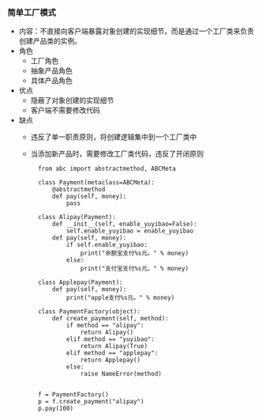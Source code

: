 ### 简单工厂模式 ###
- 内容：不直接向客户端暴露对象创建的实现细节，而是通过一个工厂类来负责创建产品类的实例。
- 角色
	- 工厂角色
	- 抽象产品角色
	- 具体产品角色
- 优点
	- 隐蔽了对象创建的实现细节
	- 客户端不需要修改代码
- 缺点
	- 违反了单一职责原则，将创建逻辑集中到一个工厂类中
	- 当添加新产品时，需要修改工厂类代码，违反了开闭原则
			
			from abc import abstractmethod, ABCMeta
			
			class Payment(metaclass=ABCMeta):
				@abstractmethod
				def pay(self, money):
					pass
			
			class Alipay(Payment):
				def __init__(self, enable_yuyibao=False):
					self.enable_yuyibao = enable_yuyibao
				def pay(self, money):
					if self.enable_yuyibao:
						print("余额宝支付%s元。" % money)
					else:
						print("支付宝支付%s元。" % money)
			
			class Applepay(Payment):
				def pay(self, money):
					print("apple支付%s元。" % money)
									
			class PaymentFactory(object):
				def create_payment(self, method):
					if method == "alipay":
						return Alipay()
					elif method == "yuyibao":
						return Alipay(True)
					elif method == "applepay":
						return Applepay()
					else:
						raise NameError(method)
					
									
			f = PaymentFactory()
			p = f.create_payment("alipay")
			p.pay(100)
